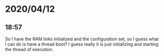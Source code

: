 # 2020/04/12

## 18:57

So I have the RAM links initialized and the configuration set, so I guess what I
can do is have a thread boot? I guess really it is just initializing and
starting the thread of execution.
